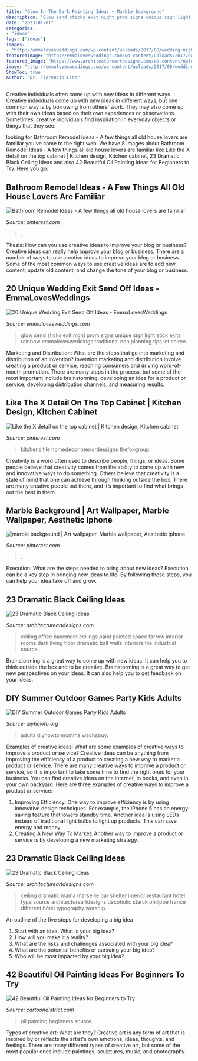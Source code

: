 ```yaml
---
title: "Glow In The Dark Painting Ideas ~ Marble Background"
description: "Glow send sticks exit night prom signs unique sign light stick exits rainbow emmalovesweddings traditional non planning tips let soiree"
date: "2023-01-01"
categories:
- "ideas"
tags: ["ideas"]
images:
- "http://emmalovesweddings.com/wp-content/uploads/2017/08/wedding-night-send-off-ideas-with-glow-sticks.jpg"
featuredImage: "http://emmalovesweddings.com/wp-content/uploads/2017/08/wedding-night-send-off-ideas-with-glow-sticks.jpg"
featured_image: "https://www.architectureartdesigns.com/wp-content/uploads/2013/11/2215.jpg"
image: "http://emmalovesweddings.com/wp-content/uploads/2017/08/wedding-night-send-off-ideas-with-glow-sticks.jpg"
ShowToc: true
author: "Dr. Florencio Lind"
---
```



Creative individuals often come up with new ideas in different ways
Creative individuals come up with new ideas in different ways, but one common way is by borrowing from others' work. They may also come up with their own ideas based on their own experiences or observations. Sometimes, creative individuals find inspiration in everyday objects or things that they see.

	

		
looking for Bathroom Remodel Ideas - A few things all old house lovers are familiar you've came to the right web. We have 8 Images about Bathroom Remodel Ideas - A few things all old house lovers are familiar like Like the X detail on the top cabinet | Kitchen design, Kitchen cabinet, 23 Dramatic Black Ceiling Ideas and also 42 Beautiful Oil Painting Ideas for Beginners to Try. Here you go:
		
    
## Bathroom Remodel Ideas - A Few Things All Old House Lovers Are Familiar

<img loading=lazy src="https://i.pinimg.com/736x/5b/ce/e2/5bcee28b2d678047cf4e3183b1b19a5c.jpg" onerror="this.onerror=null;this.src='https://tse1.mm.bing.net/th?id=OIP.6UGgyRygw58Ota74CIPYfAHaJ4&amp;pid=15.1';" alt="Bathroom Remodel Ideas - A few things all old house lovers are familiar">

_Source: pinterest.com_

>. 

	

Thesis: How can you use creative ideas to improve your blog or business?
Creative ideas can really help improve your blog or business. There are a number of ways to use creative ideas to improve your blog or business. Some of the most common ways to use creative ideas are to add new content, update old content, and change the tone of your blog or business.

    
## 20 Unique Wedding Exit Send Off Ideas - EmmaLovesWeddings

<img loading=lazy src="http://emmalovesweddings.com/wp-content/uploads/2017/08/wedding-night-send-off-ideas-with-glow-sticks.jpg" onerror="this.onerror=null;this.src='https://tse1.mm.bing.net/th?id=OIP.Q4jEzCAN8-yMzRJ45a2AXAHaLH&amp;pid=15.1';" alt="20 Unique Wedding Exit Send Off Ideas - EmmaLovesWeddings">

_Source: emmalovesweddings.com_

>glow send sticks exit night prom signs unique sign light stick exits rainbow emmalovesweddings traditional non planning tips let soiree. 

	

Marketing and Distribution: What are the steps that go into marketing and distribution of an invention?
Invention marketing and distribution involve creating a product or service, reaching consumers and driving word-of-mouth promotion. There are many steps in the process, but some of the most important include brainstorming, developing an idea for a product or service, developing distribution channels, and measuring results.

    
## Like The X Detail On The Top Cabinet | Kitchen Design, Kitchen Cabinet

<img loading=lazy src="https://i.pinimg.com/736x/4a/2c/5f/4a2c5fc5f88eee3cff9e8d4775592316.jpg" onerror="this.onerror=null;this.src='https://tse4.mm.bing.net/th?id=OIP.tihFrNsTTMVz92UbgQWeCwHaLH&amp;pid=15.1';" alt="Like the X detail on the top cabinet | Kitchen design, Kitchen cabinet">

_Source: pinterest.com_

>kitchens tile homedecorinteriordessigns thefoxgroup. 

	

Creativity is a word often used to describe people, things, or ideas. Some people believe that creativity comes from the ability to come up with new and innovative ways to do something. Others believe that creativity is a state of mind that one can achieve through thinking outside the box. There are many creative people out there, and it’s important to find what brings out the best in them.

    
## Marble Background | Art Wallpaper, Marble Wallpaper, Aesthetic Iphone

<img loading=lazy src="https://i.pinimg.com/564x/a2/fd/ee/a2fdee892bcfaba021cf45845f5d6313.jpg" onerror="this.onerror=null;this.src='https://tse1.mm.bing.net/th?id=OIP.bKGwo6QZEa3Ox08k0XQkeQHaNL&amp;pid=15.1';" alt="marble background | Art wallpaper, Marble wallpaper, Aesthetic iphone">

_Source: pinterest.com_

>. 

	

Execution: What are the steps needed to bring about new ideas?
Execution can be a key step in bringing new ideas to life. By following these steps, you can help your idea take off and grow.

    
## 23 Dramatic Black Ceiling Ideas

<img loading=lazy src="https://www.architectureartdesigns.com/wp-content/uploads/2013/11/2215.jpg" onerror="this.onerror=null;this.src='https://tse3.mm.bing.net/th?id=OIP.ShRvyP2VQ2OsMCQdJP0TKAHaJ4&amp;pid=15.1';" alt="23 Dramatic Black Ceiling Ideas">

_Source: architectureartdesigns.com_

>ceiling office basement ceilings paint painted space farrow interior rooms dark living floor dramatic ball walls interiors tile industrial source. 

	

Brainstorming is a great way to come up with new ideas. It can help you to think outside the box and to be creative. Brainstorming is a great way to get new perspectives on your ideas. It can also help you to get feedback on your ideas.

    
## DIY Summer Outdoor Games Party Kids Adults

<img loading=lazy src="http://www.diyhowto.org/wp-content/uploads/DIY-Glow-in-the-Dark-Ring-Toss-20-DIY-Summer-Outdoor-Games-For-Kids-Adults.jpg" onerror="this.onerror=null;this.src='https://tse4.mm.bing.net/th?id=OIP.sL2BvVWKirQo0alqWDv06AHaLD&amp;pid=15.1';" alt="DIY Summer Outdoor Games Party Kids Adults">

_Source: diyhowto.org_

>adults diyhowto momma wachabuy. 

	

Examples of creative ideas: What are some examples of creative ways to improve a product or service?
Creative ideas can be anything from improving the efficiency of a product to creating a new way to market a product or service. There are many creative ways to improve a product or service, so it is important to take some time to find the right ones for your business. You can find creative ideas on the internet, in books, and even in your own backyard. Here are three examples of creative ways to improve a product or service: 
1. Improving Efficiency: One way to improve efficiency is by using innovative design techniques. For example, the iPhone 5 has an energy-saving feature that lowers standby time. Another idea is using LEDs instead of traditional light bulbs to light up products. This can save energy and money. 
2. Creating A New Way To Market: Another way to improve a product or service is by developing a new marketing strategy.

    
## 23 Dramatic Black Ceiling Ideas

<img loading=lazy src="https://www.architectureartdesigns.com/wp-content/uploads/2013/11/2117.jpg" onerror="this.onerror=null;this.src='https://tse1.mm.bing.net/th?id=OIP.TBcuRHfllwe0n2_KX7UF2gAAAA&amp;pid=15.1';" alt="23 Dramatic Black Ceiling Ideas">

_Source: architectureartdesigns.com_

>ceiling dramatic mama marseille bar shelter interior restaurant hotel type source architectureartdesigns decoholic starck philippe france different hôtel typography worship. 

	

An outline of the five steps for developing a big idea
1. Start with an idea. What is your big idea?
2. How will you make it a reality?
3. What are the risks and challenges associated with your big idea?
4. What are the potential benefits of pursuing your big idea?
5. Who will be most impacted by your big idea?

    
## 42 Beautiful Oil Painting Ideas For Beginners To Try

<img loading=lazy src="http://www.cartoondistrict.com/wp-content/uploads/2017/12/Beautiful-Oil-Painting-Ideas-for-Beginners22.jpg" onerror="this.onerror=null;this.src='https://tse4.mm.bing.net/th?id=OIP.rvU7kOiUGYVOBIRkZvs07AHaKR&amp;pid=15.1';" alt="42 Beautiful Oil Painting Ideas for Beginners to Try">

_Source: cartoondistrict.com_

>oil painting beginners source. 

	

Types of creative art: What are they?
Creative art is any form of art that is inspired by or reflects the artist's own emotions, ideas, thoughts, and feelings. There are many different types of creative art, but some of the most popular ones include paintings, sculptures, music, and photography.

